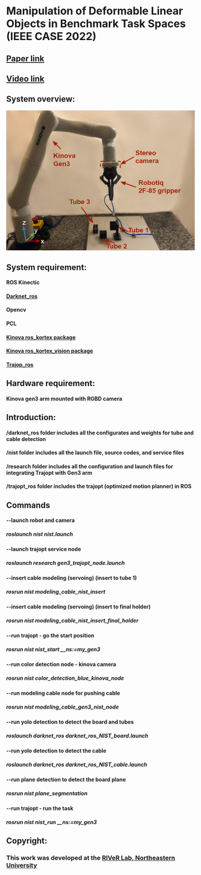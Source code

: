 # Manipulation of Deformable Linear Objects in Benchmark Task Spaces (IEEE CASE 2022)
## [Paper link](https://ieeexplore.ieee.org/abstract/document/9926677)
## [Video link](https://drive.google.com/file/d/1_ROtOzjHuf5BDvUOtFnqb7buURaLELdB/view?usp=sharing)

## System overview:
![alt-text](https://github.com/yueyeyuniao/NIST_Cable_Threading/blob/main/media/workspace_annotated.PNG)<br/>


## System requirement:
#### ROS Kinectic
#### [Darknet_ros](https://github.com/leggedrobotics/darknet_ros)
#### Opencv
#### PCL
#### [Kinova ros_kortex package](https://github.com/Kinovarobotics/ros_kortex)
#### [Kinova ros_kortex_vision package](https://github.com/Kinovarobotics/ros_kortex_vision)
#### [Trajop_ros](https://github.com/ros-industrial-consortium/trajopt_ros)

## Hardware requirement:
#### Kinova gen3 arm mounted with RGBD camera

## Introduction:
#### /darknet_ros folder includes all the configurates and weights for tube and cable detection
#### /nist folder includes all the launch file, source codes, and service files
#### /research folder includes all the configuration and launch files for integrating Trajopt with Gen3 arm
#### /trajopt_ros folder includes the trajopt (optimized motion planner) in ROS

## Commands
#### --launch robot and camera
##### roslaunch nist nist.launch
#### --launch trajopt service node
##### roslaunch research gen3_trajopt_node.launch
#### --insert cable modeling (servoing) (insert to tube 1)
##### rosrun nist modeling_cable_nist_insert
#### --insert cable modeling (servoing) (insert to final holder)
##### rosrun nist modeling_cable_nist_insert_final_holder
#### --run trajopt - go the start position
##### rosrun nist nist_start __ns:=my_gen3
#### --run color detection node - kinova camera
##### rosrun nist color_detection_blue_kinova_node
#### --run modeling cable node for pushing cable
##### rosrun nist modeling_cable_gen3_nist_node
#### --run yolo detection to detect the board and tubes
##### roslaunch darknet_ros darknet_ros_NIST_board.launch
#### --run yolo detection to detect the cable
##### roslaunch darknet_ros darknet_ros_NIST_cable.launch
#### --run plane detection to detect the board plane
##### rosrun nist plane_segmentation
#### --run trajopt - run the task
##### rosrun nist nist_run __ns:=my_gen3

## Copyright: 
### This work was developed at the [RIVeR Lab, Northeastern University](http://robot.neu.edu/) 



